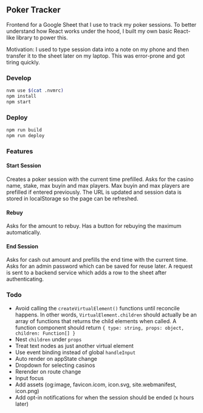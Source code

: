 ## Poker Tracker

Frontend for a Google Sheet that I use to track my poker sessions. To better
understand how React works under the hood, I built my own basic React-like
library to power this.

Motivation: I used to type session data into a note on my phone and then
transfer it to the sheet later on my laptop. This was error-prone and got tiring
quickly.

### Develop

```sh
nvm use $(cat .nvmrc)
npm install
npm start
```

### Deploy

```sh
npm run build
npm run deploy
```

### Features

#### Start Session

Creates a poker session with the current time prefilled. Asks for the casino
name, stake, max buyin and max players. Max buyin and max players are prefilled
if entered previously. The URL is updated and session data is stored in
localStorage so the page can be refreshed.

#### Rebuy

Asks for the amount to rebuy. Has a button for rebuying the maximum
automatically.

#### End Session

Asks for cash out amount and prefills the end time with the current time. Asks
for an admin password which can be saved for reuse later. A request is sent to a
backend service which adds a row to the sheet after authenticating.

### Todo

- Avoid calling the `createVirtualElement()` functions until reconcile happens.
  In other words, `VirtualElement.children` should actually be an array of
  functions that returns the child elements when called. A function component
  should return `{ type: string, props: object, children: Function[] }`
- Nest `children` under `props`
- Treat text nodes as just another virtual element
- Use event binding instead of global `handleInput`
- Auto render on appState change
- Dropdown for selecting casinos
- Rerender on route change
- Input focus
- Add assets (og:image, favicon.icom, icon.svg, site.webmanifest, icon.png)
- Add opt-in notifications for when the session should be ended (x hours later)
